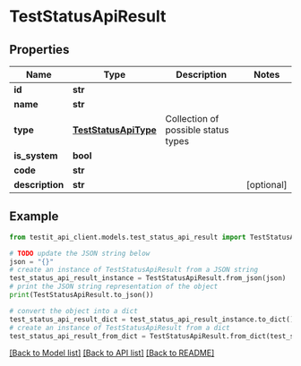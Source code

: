 # TestStatusApiResult


## Properties

Name | Type | Description | Notes
------------ | ------------- | ------------- | -------------
**id** | **str** |  | 
**name** | **str** |  | 
**type** | [**TestStatusApiType**](TestStatusApiType.md) | Collection of possible status types | 
**is_system** | **bool** |  | 
**code** | **str** |  | 
**description** | **str** |  | [optional] 

## Example

```python
from testit_api_client.models.test_status_api_result import TestStatusApiResult

# TODO update the JSON string below
json = "{}"
# create an instance of TestStatusApiResult from a JSON string
test_status_api_result_instance = TestStatusApiResult.from_json(json)
# print the JSON string representation of the object
print(TestStatusApiResult.to_json())

# convert the object into a dict
test_status_api_result_dict = test_status_api_result_instance.to_dict()
# create an instance of TestStatusApiResult from a dict
test_status_api_result_from_dict = TestStatusApiResult.from_dict(test_status_api_result_dict)
```
[[Back to Model list]](../README.md#documentation-for-models) [[Back to API list]](../README.md#documentation-for-api-endpoints) [[Back to README]](../README.md)


